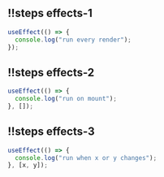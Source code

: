 ## !!steps effects-1

```js ! example-1
useEffect(() => {
  console.log("run every render");
});
```

## !!steps effects-2

```js ! example-2
useEffect(() => {
  console.log("run on mount");
}, []);
```

## !!steps effects-3

```js ! example-3
useEffect(() => {
  console.log("run when x or y changes");
}, [x, y]);
```
